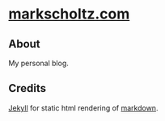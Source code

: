 # [markscholtz.com](http://markscholtz.com) #

## About ##

My personal blog.

## Credits ##

[Jekyll](http://github.com/mojombo/jekyll) for static html rendering of [markdown](http://daringfireball.net/projects/markdown).